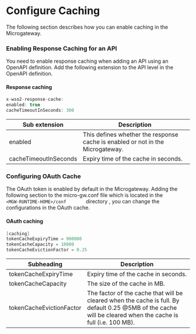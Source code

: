 # Configure Caching

The following section describes how you can enable caching in the Microgateway.

### Enabling Response Caching for an API

You need to enable response caching when adding an API using an OpenAPI definition. Add the following extension to the API level in the OpenAPI definition.

#### Response caching

``` java
x-wso2-response-cache: 
enabled: true
cacheTimeoutInSeconds: 300
```

| Sub extension         | Description                                                                    |
|-----------------------|--------------------------------------------------------------------------------|
| enabled               | This defines whether the response cache is enabled or not in the Microgateway. |
| cacheTimeoutInSeconds | Expiry time of the cache in seconds.                                           |

### Configuring OAuth Cache

The OAuth token is enabled by default in the Microgateway. Adding the following section to the micro-gw.conf file which is located in the `         <MGW-RUNTIME-HOME>/conf        ` directory , you can change the configurations in the OAuth cache.

#### OAuth caching

``` java
[caching]
tokenCacheExpiryTime = 900000
tokenCacheCapacity = 10000
tokenCacheEvictionFactor = 0.25
```

| Subheading               | Description                                                                                                                                                  |
|--------------------------|--------------------------------------------------------------------------------------------------------------------------------------------------------------|
| tokenCacheExpiryTime     | Expiry time of the cache in seconds.                                                                                                                         |
| tokenCacheCapacity       | The size of the cache in MB.                                                                                                                                 |
| tokenCacheEvictionFactor | The factor of the cache that will be cleared when the cache is full. By default 0.25 @5MB of the cache will be cleared when the cache is full (i.e. 100 MB). |


